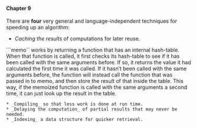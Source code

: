 #### Chapter 9

There are **four** very general and language-independent techniques for speeding
up an algorithm:

* _Caching the results_ of computations for later reuse.

```memo`` works by returning a function that has an internal hash-table. When that function is
called, it first checks its hash-table to see if it has been called with the same
arguments before. If so, it returns the value it had calculated the first time it was
called. If it hasn’t been called with the same arguments before, the function will
instead call the function that was passed in to memo, and then store the result of that
inside the table. This way, if the memoized function is called with the same arguments a
second time, it can just look up the result in the table.

    * _Compiling_ so that less work is done at run time.
    * _Delaying the computation_ of partial results that may never be needed.
    * _Indexing_ a data structure for quicker retrieval.
